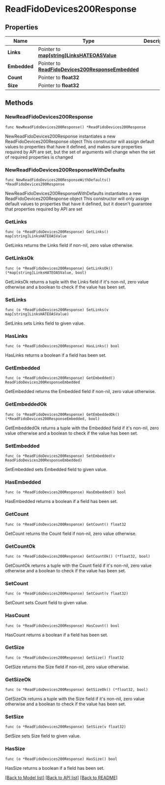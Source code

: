 # ReadFidoDevices200Response

## Properties

Name | Type | Description | Notes
------------ | ------------- | ------------- | -------------
**Links** | Pointer to [**map[string]LinksHATEOASValue**](LinksHATEOASValue.md) |  | [optional] [readonly] 
**Embedded** | Pointer to [**ReadFidoDevices200ResponseEmbedded**](ReadFidoDevices200ResponseEmbedded.md) |  | [optional] 
**Count** | Pointer to **float32** |  | [optional] 
**Size** | Pointer to **float32** |  | [optional] 

## Methods

### NewReadFidoDevices200Response

`func NewReadFidoDevices200Response() *ReadFidoDevices200Response`

NewReadFidoDevices200Response instantiates a new ReadFidoDevices200Response object
This constructor will assign default values to properties that have it defined,
and makes sure properties required by API are set, but the set of arguments
will change when the set of required properties is changed

### NewReadFidoDevices200ResponseWithDefaults

`func NewReadFidoDevices200ResponseWithDefaults() *ReadFidoDevices200Response`

NewReadFidoDevices200ResponseWithDefaults instantiates a new ReadFidoDevices200Response object
This constructor will only assign default values to properties that have it defined,
but it doesn't guarantee that properties required by API are set

### GetLinks

`func (o *ReadFidoDevices200Response) GetLinks() map[string]LinksHATEOASValue`

GetLinks returns the Links field if non-nil, zero value otherwise.

### GetLinksOk

`func (o *ReadFidoDevices200Response) GetLinksOk() (*map[string]LinksHATEOASValue, bool)`

GetLinksOk returns a tuple with the Links field if it's non-nil, zero value otherwise
and a boolean to check if the value has been set.

### SetLinks

`func (o *ReadFidoDevices200Response) SetLinks(v map[string]LinksHATEOASValue)`

SetLinks sets Links field to given value.

### HasLinks

`func (o *ReadFidoDevices200Response) HasLinks() bool`

HasLinks returns a boolean if a field has been set.

### GetEmbedded

`func (o *ReadFidoDevices200Response) GetEmbedded() ReadFidoDevices200ResponseEmbedded`

GetEmbedded returns the Embedded field if non-nil, zero value otherwise.

### GetEmbeddedOk

`func (o *ReadFidoDevices200Response) GetEmbeddedOk() (*ReadFidoDevices200ResponseEmbedded, bool)`

GetEmbeddedOk returns a tuple with the Embedded field if it's non-nil, zero value otherwise
and a boolean to check if the value has been set.

### SetEmbedded

`func (o *ReadFidoDevices200Response) SetEmbedded(v ReadFidoDevices200ResponseEmbedded)`

SetEmbedded sets Embedded field to given value.

### HasEmbedded

`func (o *ReadFidoDevices200Response) HasEmbedded() bool`

HasEmbedded returns a boolean if a field has been set.

### GetCount

`func (o *ReadFidoDevices200Response) GetCount() float32`

GetCount returns the Count field if non-nil, zero value otherwise.

### GetCountOk

`func (o *ReadFidoDevices200Response) GetCountOk() (*float32, bool)`

GetCountOk returns a tuple with the Count field if it's non-nil, zero value otherwise
and a boolean to check if the value has been set.

### SetCount

`func (o *ReadFidoDevices200Response) SetCount(v float32)`

SetCount sets Count field to given value.

### HasCount

`func (o *ReadFidoDevices200Response) HasCount() bool`

HasCount returns a boolean if a field has been set.

### GetSize

`func (o *ReadFidoDevices200Response) GetSize() float32`

GetSize returns the Size field if non-nil, zero value otherwise.

### GetSizeOk

`func (o *ReadFidoDevices200Response) GetSizeOk() (*float32, bool)`

GetSizeOk returns a tuple with the Size field if it's non-nil, zero value otherwise
and a boolean to check if the value has been set.

### SetSize

`func (o *ReadFidoDevices200Response) SetSize(v float32)`

SetSize sets Size field to given value.

### HasSize

`func (o *ReadFidoDevices200Response) HasSize() bool`

HasSize returns a boolean if a field has been set.


[[Back to Model list]](../README.md#documentation-for-models) [[Back to API list]](../README.md#documentation-for-api-endpoints) [[Back to README]](../README.md)


